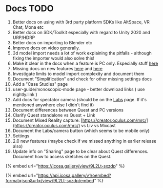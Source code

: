 # Docs TODO

1. Better docs on using with 3rd party platform SDKs like AltSpace, VR Chat, Mona etc
2. Better docs on SDK/Toolkit especially with regard to Unity 2020 and URP/HDRP
3. Better docs on importing to Blender etc
4. Improve docs on video generally.
5. 3d model import needs a lot of work explaining the pitfalls - although fixing the importer would also solve this!
6. Make it clear in the docs when a feature is PC only. Especially stuff [here](https://docs.google.com/spreadsheets/d/1QQVGQr8PTWNBYWj1hiE807CBUgbhlD1gcsm25ZZKP7E)
7. Missing docs on new features [here](differences-between-open-brush-and-tilt-brush.md) and [here](release-history.md)
8. Investigate limits to model import complexity and document them
9. Document "Simplification" and check for other missing settings docs
10. Add a "Case Studies" page
11. user-guide/monoscopic-mode page - better download links ( use nightly.link )
12. Add docs for spectator camera (should be on the [Labs](user-guide/check-out-labs-or-experimental-features.md) page. If it's mentioned anywhere else I didn't find it)
13. Document differences between Quest and PC versions
14. Clarify Quest standalone vs Quest + Link
15. Document Mixed Reality capture: [https://creator.oculus.com/mrc/](https://creator.oculus.com/mrc/) vs Liv vs Mixcast
16. Document the Labs/camera button (which seems to be mobile only)
17. Settings
18. 2.0 new features (maybe check if we missed anything in earlier release also)
19. Update info on "Sharing" page to be clear about Quest differences. Document how to access sketches on the Quest.





{% embed url="https://icosa.gallery/view/9L2Lt-sxzdp" %}

{% embed url="https://api.icosa.gallery/v1/oembed?format=json&url=/view/9L2Lt-sxzdp/embed" %}
